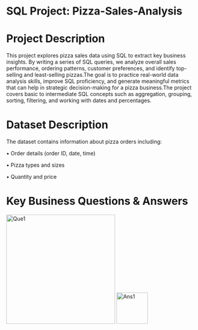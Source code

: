 # SQL Project: Pizza-Sales-Analysis
# Project Description
This project explores pizza sales data using SQL to extract key business insights. By writing a series of SQL queries, we analyze overall sales performance, ordering patterns, customer preferences, and identify top-selling and least-selling pizzas.The goal is to practice real-world data analysis skills, improve SQL proficiency, and generate meaningful metrics that can help in strategic decision-making for a pizza business.The project covers basic to intermediate SQL concepts such as aggregation, grouping, sorting, filtering, and working with dates and percentages.
# Dataset Description
The dataset contains information about pizza orders including:

•	Order details (order ID, date, time)

•	Pizza types and sizes

•	Quantity and price

 # Key Business Questions & Answers
 <img width="289" alt="Que1" src="https://github.com/user-attachments/assets/5e495df8-a09a-4489-a6cf-39337dfae573" />
 <img width="83" alt="Ans1" src="https://github.com/user-attachments/assets/e9c1beaf-5887-4c0f-bde4-d83dfdaf40b6" />


  
                                     


 
                                  

 
                                

 
                             

 
                                

 
                               

 
                                       

 
                            

 
                      

 
                              

 
                                

 
                

 
                               
